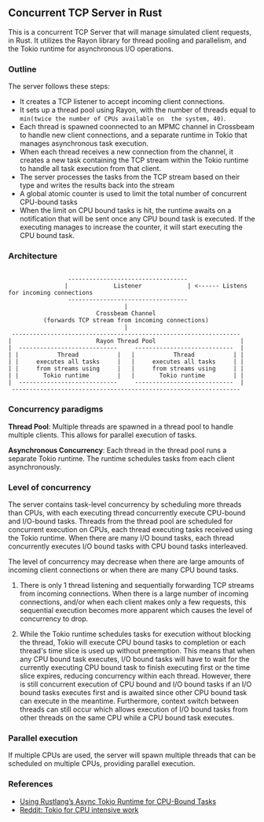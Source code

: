 ## Concurrent TCP Server in Rust

This is a concurrent TCP Server that will manage simulated client requests, in Rust.  It utilizes the Rayon library for thread 
pooling and parallelism, and the Tokio runtime for asynchronous I/O operations.

### Outline

The server follows these steps:
- It creates a TCP listener to accept incoming client connections.
- It sets up a thread pool using Rayon, with the number of threads equal to `min(twice the number of CPUs available on 
the system, 40)`.
- Each thread is spawned coonnected to an MPMC channel in Crossbeam to handle new client connections, and a separate 
runtime in Tokio 
that manages asynchronous task execution.
- When each thread receives a new connection from the channel, it creates a new task containing the TCP stream within 
the Tokio runtime to handle all task execution from that client.
- The server processes the tasks from the TCP stream based on their type and writes the results back into the  stream
- A global atomic counter is used to limit the total number of concurrent CPU-bound tasks
- When the limit on CPU bound tasks is hit, the runtime awaits on a notification that will be sent once any CPU bound task is executed. 
If the executing manages to increase the counter, it will start executing the CPU bound task.

### Architecture

```

                 ----------------------------------
                |             Listener             | <------ Listens for incoming connections
                 ----------------------------------
                                 |
                         Crossbeam Channel
          (forwards TCP stream from incoming connections)
                                 |
 -----------------------------------------------------------------
|                        Rayon Thread Pool                        |
|  ----------------------------     ----------------------------  |
| |           Thread           |   |           Thread           | |
| |     executes all tasks     |   |     executes all tasks     | |
| |     from streams using     |   |     from streams using     | |
| |       Tokio runtime        |   |       Tokio runtime        | |
|  ----------------------------     ----------------------------  |     
 -----------------------------------------------------------------

```

### Concurrency paradigms

**Thread Pool**: Multiple threads are spawned in a thread pool to handle multiple clients. This allows for parallel execution of tasks.

**Asynchronous Concurrency**: Each thread in the thread pool runs a separate Tokio runtime. The runtime schedules tasks from each client asynchronously.

### Level of concurrency

The server contains task-level concurrency by scheduling more threads than CPUs, with each executing thread concurrently
execute CPU-bound and I/O-bound tasks. Threads from the thread pool are scheduled for concurrent execution on CPUs, each 
thread executing tasks received using the Tokio runtime. When there are many I/O bound tasks, each thread concurrently
executes I/O bound tasks with CPU bound tasks interleaved.

The level of concurrency may decrease when there are large amounts of incoming client connections or when there are many
CPU bound tasks. 

1. There is only 1 thread listening and sequentially forwarding TCP streams from incoming connections. When there is a large number of incoming 
connections, and/or when each client makes only a few requests, this sequential execution becomes more apparent which 
causes the level of concurrency to drop.

2. While the Tokio runtime schedules tasks for execution without blocking the thread, Tokio will execute CPU bound tasks 
to completion or each thread's time slice is used up without preemption. This means that when any CPU bound task executes, 
I/O bound tasks will have to wait for the currently executing CPU bound task to finish executing first or the time slice 
expires, reducing concurrency within each thread. However, there is still concurrent execution of CPU bound and I/O bound 
tasks if an I/O bound tasks executes first and is awaited since other CPU bound task can execute in the meantime. 
Furthermore, context switch between threads can still occur which allows execution of I/O bound tasks from other threads
on the same CPU while a CPU bound task executes.


### Parallel execution

If multiple CPUs are used, the server will spawn multiple threads that can be scheduled on multiple CPUs, providing parallel execution.

### References
- [Using Rustlang’s Async Tokio Runtime for CPU-Bound Tasks](
https://thenewstack.io/using-rustlangs-async-tokio-runtime-for-cpu-bound-tasks/)
- [Reddit: Tokio for CPU intensive work](
https://www.reddit.com/r/rust/comments/xk0yph/tokio_for_cpu_intensive_work/)









